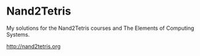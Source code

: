 # Nand2Tetris

My solutions for the Nand2Tetris courses and The Elements of Computing Systems.

http://nand2tetris.org
